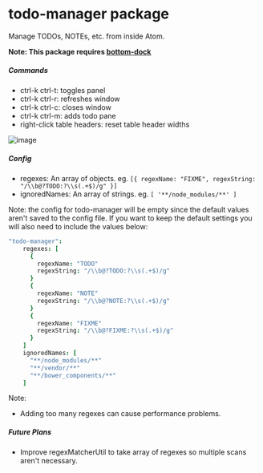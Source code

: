 # todo-manager package

Manage TODOs, NOTEs, etc. from inside Atom.

**Note: This package requires [bottom-dock](https://atom.io/packages/bottom-dock)**

##### Commands
* ctrl-k ctrl-t: toggles panel
* ctrl-k ctrl-r: refreshes window
* ctrl-k ctrl-c: closes window
* ctrl-k ctrl-m: adds todo pane
* right-click table headers: reset table header widths

![image](https://cloud.githubusercontent.com/assets/9221137/9417752/61c4f7c6-4814-11e5-9e3f-13120ae032ea.png)


##### Config
* regexes: An array of objects. eg. ```[{ regexName: "FIXME", regexString: "/\\b@?TODO:?\\s(.+$)/g" }]```
* ignoredNames: An array of strings. eg. ```[ '**/node_modules/**' ]```

Note: the config for todo-manager will be empty since the default values aren't saved to the config file.
If you want to keep the default settings you will also need to include the values below:
````coffee
"todo-manager":
    regexes: [
      {
        regexName: "TODO"
        regexString: "/\\b@?TODO:?\\s(.+$)/g"
      }
      {
        regexName: "NOTE"
        regexString: "/\\b@?NOTE:?\\s(.+$)/g"
      }
      {
        regexName: "FIXME"
        regexString: "/\\b@?FIXME:?\\s(.+$)/g"
      }
    ]
    ignoredNames: [
      "**/node_modules/**"
      "**/vendor/**"
      "**/bower_components/**"
    ]
````
Note:
* Adding too many regexes can cause performance problems.


##### Future Plans
* Improve regexMatcherUtil to take array of regexes so multiple scans aren't necessary.
